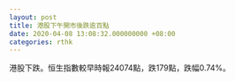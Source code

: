 ```yaml
---
layout: post
title: 港股下午開市後跌逾百點
date: 2020-04-08 13:08:32.000000000 +08:00
categories: rthk
---
```


港股下跌。恒生指數較早時報24074點，跌179點，跌幅0.74%。
